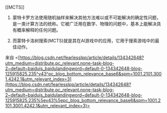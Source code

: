 [[MCTS]]

1. 蒙特卡罗方法使用随机抽样来解决其他方法难以或不可能解决的确定性问题，是一类计算方法的统称。它被广泛用在数学、物理的问题中，基本上能解决具有概率解释的任何问题。

2. 而蒙特卡洛树搜索(MCTS)就是其在AI游戏中的应用，它用于搜索游戏中的最佳动作。

来自 <[https://blog.csdn.net/fearlesslpp/article/details/134342648?utm_medium=distribute.pc_relevant.none-task-blog-2~default~baidujs_baidulandingword~default-0-134342648-blog-125915825.235^v43^pc_blog_bottom_relevance_base6&spm=1001.2101.3001.4242.1&utm_relevant_index=3](https://blog.csdn.net/fearlesslpp/article/details/134342648?utm_medium=distribute.pc_relevant.none-task-blog-2~default~baidujs_baidulandingword~default-0-134342648-blog-125915825.235%5ev43%5epc_blog_bottom_relevance_base6&spm=1001.2101.3001.4242.1&utm_relevant_index=3)>